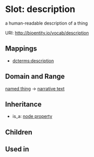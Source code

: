 # Slot: description


a human-readable description of a thing

URI: http://bioentity.io/vocab/description
## Mappings

 * [dcterms:description](http://purl.obolibrary.org/obo/dcterms_description)
## Domain and Range

[named thing](NamedThing.md) -> [narrative text](NarrativeText.md)
## Inheritance

 *  is_a: [node property](node_property.md)
## Children

## Used in

